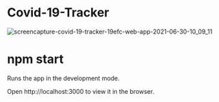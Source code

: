 # Covid-19-Tracker

![screencapture-covid-19-tracker-19efc-web-app-2021-06-30-10_09_11](https://user-images.githubusercontent.com/78191928/123903194-d4df0800-d98b-11eb-9084-867202f041fa.png)


# npm start

Runs the app in the development mode.

Open http://localhost:3000 to view it in the browser.
